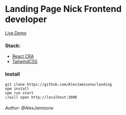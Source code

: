 # Landing Page Nick Frontend developer
[Live Demo](https://alexjamisone.github.io/landing/)
### Stack:
 - [React CRA](https://create-react-app.dev/)
 - [TailwindCSS](https://tailwindcss.com/)
### Install
```
git clone https://github.com/AlexJamisone/landing
npm install
npm run start
//will open http://localhost:3000
```

###### Author: @AlexJamisone